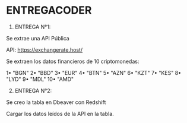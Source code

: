 # ENTREGACODER

1) ENTREGA N°1:

Se extrae una API Pública 

API: https://exchangerate.host/

Se extraen los datos financieros de 10 criptomonedas:

1• "BGN"
2• "BBD"
3• "EUR"
4• "BTN"
5• "AZN"
6• "KZT"
7• "KES"
8• "LYD"
9• "MDL"
10• "AMD"


2) ENTREGA N°2:
   
Se creo la tabla en Dbeaver con Redshift

Cargar los datos leídos de la API en la tabla.
